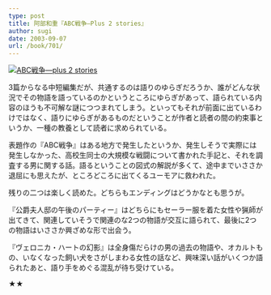 ```yaml
---
type: post
title: 阿部和重『ABC戦争―Plus 2 stories』
author: sugi
date: 2003-09-07
url: /book/701/
---
```

<a href="http://www.amazon.co.jp/exec/obidos/ASIN/4101377227/chezsugi-22/ref=nosim/" onclick="_gaq.push(['_trackEvent', 'outbound-article', 'http://www.amazon.co.jp/exec/obidos/ASIN/4101377227/chezsugi-22/ref=nosim/', '']);" name="amazletlink" target="_blank"><img src="http://i0.wp.com/ecx.images-amazon.com/images/I/51E8EDKT8ML.SL160.jpg?w=660" alt="ABC戦争―plus 2 stories" class="alignleft" data-recalc-dims="1" /></a>

3篇からなる中短編集だが、共通するのは語りのゆらぎだろうか、誰がどんな状況でその物語を語っているのかというところにゆらぎがあって、語られている内容のほうも不可解な謎につつまれてしまう。といってもそれが前面に出ているわけではなく、語りにゆらぎがあるものだということが作者と読者の間の約束事というか、一種の教養として読者に求められている。

表題作の『ABC戦争』はある地方で発生したというか、発生しそうで実際には発生しなかった、高校生同士の大規模な戦闘について書かれた手記と、それを調査する男に関する話。語るということの図式の解説が多くて、途中までいささか退屈にも思えたが、ところどころに出てくるユーモアに救われた。

残りの二つは楽しく読めた。どちらもエンディングはどうかなとも思うが。

『公爵夫人邸の午後のパーティー』はどちらにもセーラー服を着た女性や猟師が出てきて、関連していそうで関連のな2つの物語が交互に語られて、最後に2つの物語はいささか興ざめな形で出会う。

『ヴェロニカ・ハートの幻影』は全身傷だらけの男の過去の物語や、オカルトもの、いなくなった飼い犬をさがしまわる女性の話など、興味深い話がいくつか語られたあと、語り手をめぐる混乱が待ち受けている。

★★

